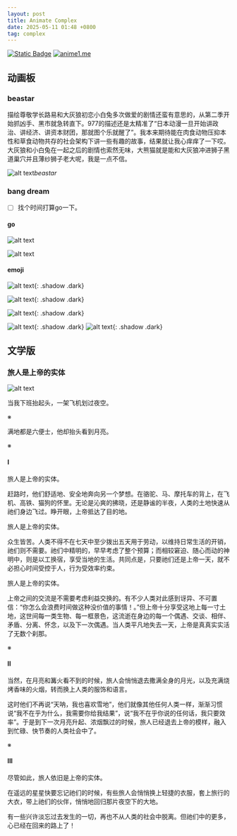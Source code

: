 ```yaml
---
layout: post
title: Animate Complex
date: 2025-05-11 01:48 +0800
tag: complex 
---
```

[![Static Badge](https://img.shields.io/badge/uptimerobot-WebMonitor-000000?logo=microbit&logoColor=%2300ED00)](https://dashboard.uptimerobot.com/integrations)
[![anime1.me](https://img.shields.io/uptimerobot/status/m800513350-d8b5d51a8b91fe0ee748eb3b?label=anime1.me)](https://anime1.me/)


## 动画板

### beastar

描绘尊敬学长路易和大灰狼初恋小白兔多次做爱的剧情还蛮有意思的，从第二季开始抓凶手、黑市就急转直下。977的描述还是太精准了“日本动漫一旦开始讲政治、讲经济、讲资本财团，那就图个乐就醒了”。我本来期待能在肉食动物压抑本性和草食动物共存的社会架构下讲一些有趣的故事，结果就让我心痒痒了一下哎。大灰狼和小白兔在一起之后的剧情也索然无味，大熊猫就是能和大灰狼冲进狮子黑道巢穴并且薄纱狮子老大呢，我是一点不信。

![alt text](/assets/image.png)_beastar_

### bang dream

- [ ] 找个时间打算go一下。

#### go

![alt text](../assets/2025-05/c6b31a9c6e71000d5a06caa5b08150a.png)

![alt text](../assets/2025-05/11542a593de5630c8153e3055a4070f.png)

#### emoji

![alt text](../assets/2025-05/3d902dc87aab7f5eadfe589c870fa2b.png){: .shadow .dark}

![alt text](../assets/2025-05/731ca5339ca65dc1bceea21ae8bd19d.png){: .shadow .dark}

![alt text](../assets/2025-05/302b19f14c97690305b2824dcab2737.png){: .shadow .dark}

![alt text](../assets/2025-05/117d0b6738fe98dadbd33fd86289342.png){: .shadow .dark}
![alt text](../assets/2025-05/56ddd760653e2e9e167225628fc9af2.png){: .shadow .dark}

## 文学版

### 旅人是上帝的实体

![alt text](../assets/2025-05/go-clean.png)

当我下班抬起头，一架飞机划过夜空。

※

满地都是六便士，他却抬头看到月亮。

※

#### I

旅人是上帝的实体。

赶路时，他们舒适地、安全地奔向另一个梦想。在骆驼、马、摩托车的背上，在飞机、高铁、猫狗的怀里。无论是沁爽的拂晓，还是静谧的半夜，人类的土地快速从祂们身边飞过。睁开眼，上帝抵达了目的地。

旅人是上帝的实体。

众生皆苦。人类不得不在七天中至少拨出五天用于劳动，以维持日常生活的开销，祂们则不需要。祂们中精明的，早早考虑了整个预算；而相较窘迫、随心而动的神明中，则是以工换宿，享受当地的生活。共同点是，只要祂们还是上帝一天，就不必担心时间受控于人，行为受效率约束。

旅人是上帝的实体。

上帝之间的交流是不需要考虑利益交换的。有不少人类对此感到讶异、不可置信：“你怎么会浪费时间做这种没价值的事情！。”但上帝十分享受这地上每一寸土地，这世间每一类生物、每一框景色，这流逝在身边的每一个偶遇、交谈、相伴、矛盾、分离、怀念，以及下一次偶遇。当人类平凡地失去一天，上帝是真真实实活了无数个刹那。

※

#### II 

当然，在月亮和篝火看不到的时候，旅人会悄悄退去撒满全身的月光，以及充满烧烤香味的火烟，转而换上人类的服饰和语言。

这时他们不再说“天呐，我也喜欢雪地”，他们就像其他任何人类一样，渐渐习惯说“我不在乎为什么，我需要你给我结果”，说“我不在乎你说的任何话，我只要效率”。于是到下一次月亮升起、浓烟飘过的时候，旅人已经退去上帝的模样，融入到忙碌、快节奏的人类社会中了。

※

#### III

尽管如此，旅人依旧是上帝的实体。

在遥远的星星快要忘记祂们的时候，有些旅人会悄悄换上轻捷的衣服，套上旅行的大衣，带上祂们的伙伴，悄悄地回归那片夜空下的大地。

有一些兴许淡忘过去发生的一切，再也不从人类的社会中脱离。但祂们中的更多，心已经在回来的路上了！
